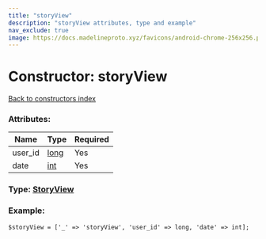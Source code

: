 ```yaml
---
title: "storyView"
description: "storyView attributes, type and example"
nav_exclude: true
image: https://docs.madelineproto.xyz/favicons/android-chrome-256x256.png
---
```

# Constructor: storyView  
[Back to constructors index](/API_docs/constructors/index.html)



### Attributes:

| Name     |    Type       | Required |
|----------|---------------|----------|
|user\_id|[long](/API_docs/types/long.html) | Yes|
|date|[int](/API_docs/types/int.html) | Yes|



### Type: [StoryView](/API_docs/types/StoryView.html)


### Example:

```
$storyView = ['_' => 'storyView', 'user_id' => long, 'date' => int];
```  
